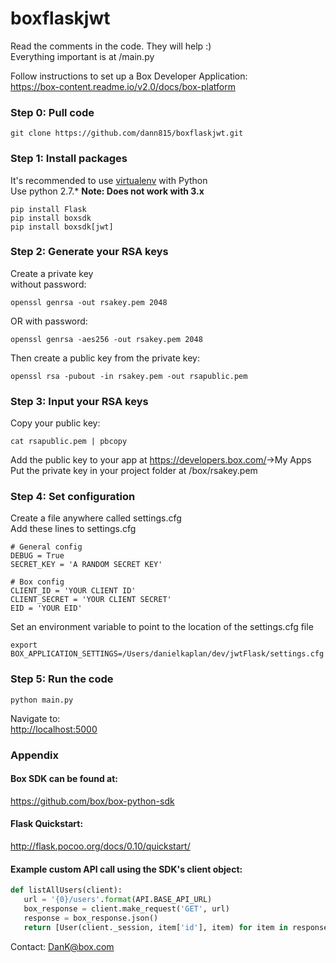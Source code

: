 # boxflaskjwt
Read the comments in the code.  They will help :)  
Everything important is at /main.py  

Follow instructions to set up a Box Developer Application:  
<https://box-content.readme.io/v2.0/docs/box-platform>  



### Step 0: Pull code  
```
git clone https://github.com/dann815/boxflaskjwt.git  
```

### Step 1: Install packages   
It's recommended to use [virtualenv](http://docs.python-guide.org/en/latest/dev/virtualenvs/) with Python  
Use python 2.7.*  **Note: Does not work with 3.x**  
```
pip install Flask   
pip install boxsdk    
pip install boxsdk[jwt]  
```

### Step 2: Generate your RSA keys  
Create a private key  
without password:  
```
openssl genrsa -out rsakey.pem 2048 
```  
OR with password:  
```
openssl genrsa -aes256 -out rsakey.pem 2048
```  

Then create a public key from the private key:  
```
openssl rsa -pubout -in rsakey.pem -out rsapublic.pem  
```

### Step 3: Input your RSA keys  
Copy your public key:  
```
cat rsapublic.pem | pbcopy  
```
Add the public key to your app at <https://developers.box.com/>->My Apps  
Put the private key in your project folder at /box/rsakey.pem  

### Step 4: Set configuration  
Create a file anywhere called settings.cfg   
Add these lines to settings.cfg  
```
# General config
DEBUG = True
SECRET_KEY = 'A RANDOM SECRET KEY'

# Box config
CLIENT_ID = 'YOUR CLIENT ID'
CLIENT_SECRET = 'YOUR CLIENT SECRET'
EID = 'YOUR EID'
```   
Set an environment variable to point to the location of the settings.cfg file  
```
export BOX_APPLICATION_SETTINGS=/Users/danielkaplan/dev/jwtFlask/settings.cfg
```

### Step 5: Run the code  
```
python main.py  
```
Navigate to:  
<http://localhost:5000> 
### Appendix  
#### Box SDK can be found at:  
https://github.com/box/box-python-sdk  

#### Flask Quickstart:  
<http://flask.pocoo.org/docs/0.10/quickstart/>  

#### Example custom API call using the SDK's client object:  
 ```python
 def listAllUsers(client):
    url = '{0}/users'.format(API.BASE_API_URL)
    box_response = client.make_request('GET', url)
    response = box_response.json()
    return [User(client._session, item['id'], item) for item in response['entries']]
```  
Contact: DanK@box.com  
